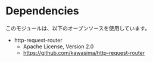# Dependencies

このモジュールは、以下のオープンソースを使用しています。

- http-request-router
    - Apache License, Version 2.0
    - https://github.com/kawasima/http-request-router

